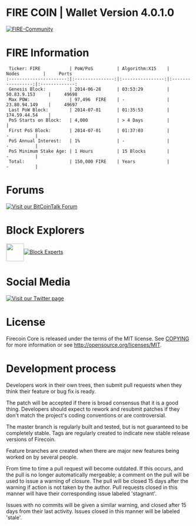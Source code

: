 FIRE COIN | Wallet Version 4.0.1.0
====================
[![FIRE-Community](http://oi58.tinypic.com/27yy79d.jpg)](http://tech-commons.wix.com/fire-coin-community)

FIRE Information
====================

     Ticker: FIRE           | PoW/PoS         | Algorithm:X15    |     Nodes         |     Ports
    :----------------------:|:---------------:|:----------------:|:-----------------:|:-------------:
     Genesis Block:         | 2014-06-28      | 03:53:29         |   50.83.9.153     |     49698 
     Max POW:               | 97,496  FIRE    | -                |   23.80.94.149    |     49697
     Last PoW Block:        | 2014-07-01      | 01:35:53         |   174.59.44.54    |
     PoS Starts on Block:   | 4,000           | > 4 Days         |                   |
     First PoS Block:       | 2014-07-01      | 01:37:03         |        -          |
     PoS Annual Interest:   | 1%              | -                |        -          |
     PoS Minimum Stake Age: | 1 Hours         | 15 Blocks        |        -          |
     Total:                 | 150,000 FIRE    | Years            |        -          |

Forums
====================
[![Visit our BitCoinTalk Forum](http://oi58.tinypic.com/29pswo0.jpg)](https://bitcointalk.org/index.php?topic=972809.msg10621398#msg10621398)

Block Explorers
====================
<a href="http://www.multifaucet.tk/index.php?faucet=FIRE"><img src="http://www.multifaucet.tk/images/multifaucet.png" align="center" height="48" width="48" ></a>[![Block Experts](http://blockexperts.com/img/logo.png)](http://www.blockexperts.com/fire)

Social Media
====================

[![Visit our Twitter page](https://i.imgur.com/SHu4pTN.png)](https://twitter.com/FirecoinX15)

License
====================
Firecoin Core is released under the terms of the MIT license. See [COPYING](COPYING) for more
information or see http://opensource.org/licenses/MIT.

Development process
====================
Developers work in their own trees, then submit pull requests when they think their feature or bug fix is ready.

The patch will be accepted if there is broad consensus that it is a good thing. Developers should expect to rework and resubmit patches if they don't match the project's coding conventions or are controversial.

The master branch is regularly built and tested, but is not guaranteed to be completely stable. Tags are regularly created to indicate new stable release versions of Firecoin.

Feature branches are created when there are major new features being worked on by several people.

From time to time a pull request will become outdated. If this occurs, and the pull is no longer automatically mergeable; a comment on the pull will be used to issue a warning of closure. The pull will be closed 15 days after the warning if action is not taken by the author. Pull requests closed in this manner will have their corresponding issue labeled 'stagnant'.

Issues with no commits will be given a similar warning, and closed after 15 days from their last activity. Issues closed in this manner will be labeled 'stale'.
